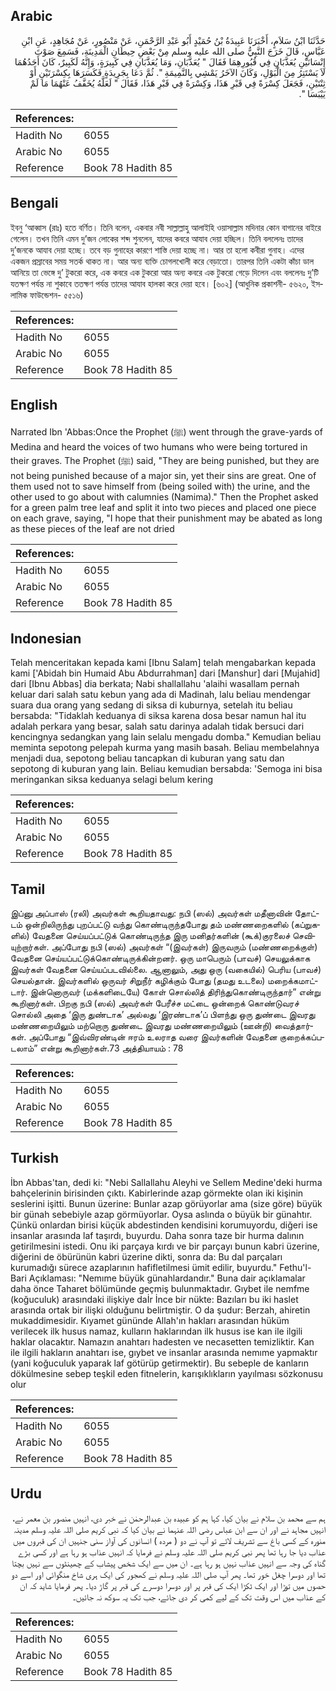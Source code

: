 ## Arabic


<div dir="rtl" lang="ar" style={{fontSize:'larger',backgroundColor:'#f8f9fa',padding:20}}>
حَدَّثَنَا ابْنُ سَلاَمٍ، أَخْبَرَنَا عَبِيدَةُ بْنُ حُمَيْدٍ أَبُو عَبْدِ الرَّحْمَنِ، عَنْ مَنْصُورٍ، عَنْ مُجَاهِدٍ، عَنِ ابْنِ عَبَّاسٍ، قَالَ خَرَجَ النَّبِيُّ صلى الله عليه وسلم مِنْ بَعْضِ حِيطَانِ الْمَدِينَةِ، فَسَمِعَ صَوْتَ إِنْسَانَيْنِ يُعَذَّبَانِ فِي قُبُورِهِمَا فَقَالَ ‏"‏ يُعَذَّبَانِ، وَمَا يُعَذَّبَانِ فِي كَبِيرَةٍ، وَإِنَّهُ لَكَبِيرٌ، كَانَ أَحَدُهُمَا لاَ يَسْتَتِرُ مِنَ الْبَوْلِ، وَكَانَ الآخَرُ يَمْشِي بِالنَّمِيمَةِ ‏"‏‏.‏ ثُمَّ دَعَا بِجَرِيدَةٍ فَكَسَرَهَا بِكِسْرَتَيْنِ أَوْ ثِنْتَيْنِ، فَجَعَلَ كِسْرَةً فِي قَبْرِ هَذَا، وَكِسْرَةً فِي قَبْرِ هَذَا، فَقَالَ ‏"‏ لَعَلَّهُ يُخَفَّفُ عَنْهُمَا مَا لَمْ يَيْبَسَا ‏"‏‏.‏
</div>
<div style={{backgroundColor:'#f8f9fa',padding:20, marginBottom: 10}}><table> <thead> <tr> <th>References:</th> <th></th> </tr> </thead> <tbody><tr><td>Hadith No</td><td>6055</td></tr><tr><td>Arabic No</td><td>6055</td></tr><tr><td>Reference</td><td>Book 78 Hadith 85</td></tr></tbody></table></div>

## Bengali


<div dir="ltr" lang="bn" style={{fontSize:'larger',backgroundColor:'#f8f9fa',padding:20}}>
ইবনু ‘আব্বাস (রাঃ) হতে বর্ণিত। তিনি বলেন, একবার নবী সাল্লাল্লাহু আলাইহি ওয়াসাল্লাম মদিনার কোন বাগানের বাইরে গেলেন। তখন তিনি এমন দু’জন লোকের শব্দ শুনলেন, যাদের কবরে আযাব দেয়া হচ্ছিল। তিনি বললেনঃ তাদের দু’জনকে আযাব দেয়া হচ্ছে। তবে বড় গুনাহের কারণে শাস্তি দেয়া হচ্ছে না। আর তা হলো কবীরা গুনাহ। এদের একজন প্রস্রাবের সময় সতর্ক থাকত না। আর অন্য ব্যক্তি চোগলখোলী করে বেড়াতো। তারপর তিনি একটা কাঁচা ডাল আনিয়ে তা ভেঙ্গে দু’ টুকরো করে, এক কবরে এক টুকরো আর অন্য কবরে এক টুকরো গেড়ে দিলেন এবং বললেনঃ দু’টি যতক্ষণ পর্যন্ত না শুকাবে ততক্ষণ পর্যন্ত তাদের আযাব হালকা করে দেয়া হবে। [৬০২] (আধুনিক প্রকাশনী- ৫৬২০, ইসলামিক ফাউন্ডেশন- ৫৫১৬)
</div>
<div style={{backgroundColor:'#f8f9fa',padding:20, marginBottom: 10}}><table> <thead> <tr> <th>References:</th> <th></th> </tr> </thead> <tbody><tr><td>Hadith No</td><td>6055</td></tr><tr><td>Arabic No</td><td>6055</td></tr><tr><td>Reference</td><td>Book 78 Hadith 85</td></tr></tbody></table></div>

## English


<div dir="ltr" lang="en" style={{fontSize:'larger',backgroundColor:'#f8f9fa',padding:20}}>
Narrated Ibn 'Abbas:Once the Prophet (ﷺ) went through the grave-yards of Medina and heard the voices of two humans who were being tortured in their graves. The Prophet (ﷺ) said, "They are being punished, but they are not being punished because of a major sin, yet their sins are great. One of them used not to save himself from (being soiled with) the urine, and the other used to go about with calumnies (Namima)." Then the Prophet asked for a green palm tree leaf and split it into two pieces and placed one piece on each grave, saying, "I hope that their punishment may be abated as long as these pieces of the leaf are not dried
</div>
<div style={{backgroundColor:'#f8f9fa',padding:20, marginBottom: 10}}><table> <thead> <tr> <th>References:</th> <th></th> </tr> </thead> <tbody><tr><td>Hadith No</td><td>6055</td></tr><tr><td>Arabic No</td><td>6055</td></tr><tr><td>Reference</td><td>Book 78 Hadith 85</td></tr></tbody></table></div>

## Indonesian


<div dir="ltr" lang="id" style={{fontSize:'larger',backgroundColor:'#f8f9fa',padding:20}}>
Telah menceritakan kepada kami [Ibnu Salam] telah mengabarkan kepada kami ['Abidah bin Humaid Abu Abdurrahman] dari [Manshur] dari [Mujahid] dari [Ibnu Abbas] dia berkata; Nabi shallallahu 'alaihi wasallam pernah keluar dari salah satu kebun yang ada di Madinah, lalu beliau mendengar suara dua orang yang sedang di siksa di kuburnya, setelah itu beliau bersabda: "Tidaklah keduanya di siksa karena dosa besar namun hal itu adalah perkara yang besar, salah satu darinya adalah tidak bersuci dari kencingnya sedangkan yang lain selalu mengadu domba." Kemudian beliau meminta sepotong pelepah kurma yang masih basah. Beliau membelahnya menjadi dua, sepotong beliau tancapkan di kuburan yang satu dan sepotong di kuburan yang lain. Beliau kemudian bersabda: 'Semoga ini bisa meringankan siksa keduanya selagi belum kering
</div>
<div style={{backgroundColor:'#f8f9fa',padding:20, marginBottom: 10}}><table> <thead> <tr> <th>References:</th> <th></th> </tr> </thead> <tbody><tr><td>Hadith No</td><td>6055</td></tr><tr><td>Arabic No</td><td>6055</td></tr><tr><td>Reference</td><td>Book 78 Hadith 85</td></tr></tbody></table></div>

## Tamil


<div dir="ltr" lang="ta" style={{fontSize:'larger',backgroundColor:'#f8f9fa',padding:20}}>
இப்னு அப்பாஸ் (ரலி) அவர்கள் கூறியதாவது: நபி (ஸல்) அவர்கள் மதீனாவின் தோட்டம் ஒன்றிலிருந்து புறப்பட்டு வந்து கொண்டிருந்தபோது தம் மண்ணறைகளில் (கப்றுகளில்) வேதனை செய்யப்பட்டுக் கொண்டிருந்த இரு மனிதர்களின் (கூக்)குரலைச் செவியுற்றார்கள். அப்போது நபி (ஸல்) அவர்கள் “(இவர்கள்) இருவரும் (மண்ணறைக்குள்) வேதனை செய்யப்பட்டுக்கொண்டிருக்கின்றனர். ஒரு மாபெரும் (பாவச்) செயலுக்காக இவர்கள் வேதனை செய்யப்படவில்லை. ஆனாலும், அது ஒரு (வகையில்) பெரிய (பாவச்) செயல்தான். இவர்களில் ஒருவர் சிறுநீர் கழிக்கும் போது (தமது உடலை) மறைக்கமாட்டார். இன்னொருவர் (மக்களிடையே) கோள் சொல்லித் திரிந்துகொண்டிருந்தார்” என்று கூறினார்கள். பிறகு நபி (ஸல்) அவர்கள் பேரீச்ச மட்டை ஒன்றைக் கொண்டுவரச் சொல்லி அதை ‘இரு துண்டாக’ அல்லது ‘இரண்டாக’ப் பிளந்து ஒரு துண்டை இவரது மண்ணறையிலும் மற்றொரு துண்டை இவரது மண்ணறையிலும் (ஊன்றி) வைத்தார்கள். அப்போது “இவ்விரண்டின் ஈரம் உலராத வரை இவர்களின் வேதனை குறைக்கப்படலாம்” என்று கூறினார்கள்.73 அத்தியாயம் : 78
</div>
<div style={{backgroundColor:'#f8f9fa',padding:20, marginBottom: 10}}><table> <thead> <tr> <th>References:</th> <th></th> </tr> </thead> <tbody><tr><td>Hadith No</td><td>6055</td></tr><tr><td>Arabic No</td><td>6055</td></tr><tr><td>Reference</td><td>Book 78 Hadith 85</td></tr></tbody></table></div>

## Turkish


<div dir="ltr" lang="tr" style={{fontSize:'larger',backgroundColor:'#f8f9fa',padding:20}}>
İbn Abbas'tan, dedi ki: "Nebi Sallallahu Aleyhi ve Sellem Medine'deki hurma bahçelerinin birisinden çıktı. Kabirlerinde azap görmekte olan iki kişinin seslerini işitti. Bunun üzerine: Bunlar azap görüyorlar ama (size göre) büyük bir günah sebebiyle azap görmüyorlar. Oysa aslında o büyük bir günahtır. Çünkü onlardan birisi küçük abdestinden kendisini korumuyordu, diğeri ise insanlar arasında laf taşırdı, buyurdu. Daha sonra taze bir hurma dalının getirilmesini istedi. Onu iki parçaya kırdı ve bir parçayı bunun kabri üzerine, diğerini de öbürünün kabri üzerine dikti, sonra da: Bu dal parçaları kurumadığı sürece azaplarının hafifletilmesi ümit edilir, buyurdu." Fethu'l-Bari Açıklaması: "Nemıme büyük günahlardandır." Buna dair açıklamalar daha önce Taharet bölümünde geçmiş bulunmaktadır. Gıybet ile nemfme (koğuculuk) arasındaki ilişkiye daİr İnce bir nükte: Bazıları bu iki haslet arasında ortak bir ilişki olduğunu belirtmiştir. O da şudur: Berzah, ahiretin mukaddimesidir. Kıyamet gününde Allah'ın hakları arasından hüküm verilecek ilk husus namaz, kulların haklarından ilk husus ise kan ile ilgili haklar olacaktır. Namazın anahtarı hadesten ve necasetten temizliktir. Kan ile ilgili hakların anahtarı ise, gıybet ve insanlar arasında nemıme yapmaktır (yani koğuculuk yaparak laf götürüp getirmektir). Bu sebeple de kanların dökülmesine sebep teşkil eden fitnelerin, karışıklıkların yayılması sözkonusu olur
</div>
<div style={{backgroundColor:'#f8f9fa',padding:20, marginBottom: 10}}><table> <thead> <tr> <th>References:</th> <th></th> </tr> </thead> <tbody><tr><td>Hadith No</td><td>6055</td></tr><tr><td>Arabic No</td><td>6055</td></tr><tr><td>Reference</td><td>Book 78 Hadith 85</td></tr></tbody></table></div>

## Urdu


<div dir="rtl" lang="ur" style={{fontSize:'larger',backgroundColor:'#f8f9fa',padding:20}}>
ہم سے محمد بن سلام نے بیان کیا، کہا ہم کو عبیدہ بن عبدالرحمٰن نے خبر دی، انہیں منصور بن معمر نے، انہیں مجاہد نے اور ان سے ابن عباس رضی اللہ عنہما نے بیان کیا کہ نبی کریم صلی اللہ علیہ وسلم مدینہ منورہ کے کسی باغ سے تشریف لائے تو آپ نے دو ( مردہ ) انسانوں کی آواز سنی جنہیں ان کی قبروں میں عذاب دیا جا رہا تھا پھر نبی کریم صلی اللہ علیہ وسلم نے فرمایا کہ انہیں عذاب ہو رہا ہے اور کسی بڑے گناہ کی وجہ سے انہیں عذاب نہیں ہو رہا ہے۔ ان میں سے ایک شخص پیشاب کے چھینٹوں سے نہیں بچتا تھا اور دوسرا چغل خور تھا۔ پھر آپ صلی اللہ علیہ وسلم نے کھجور کی ایک ہری شاخ منگوائی اور اسے دو حصوں میں توڑا اور ایک ٹکڑا ایک کی قبر پر اور دوسرا دوسرے کی قبر پر گاڑ دیا۔ پھر فرمایا شاید کہ ان کے عذاب میں اس وقت تک کے لیے کمی کر دی جائے، جب تک یہ سوکھ نہ جائیں۔
</div>
<div style={{backgroundColor:'#f8f9fa',padding:20, marginBottom: 10}}><table> <thead> <tr> <th>References:</th> <th></th> </tr> </thead> <tbody><tr><td>Hadith No</td><td>6055</td></tr><tr><td>Arabic No</td><td>6055</td></tr><tr><td>Reference</td><td>Book 78 Hadith 85</td></tr></tbody></table></div>
